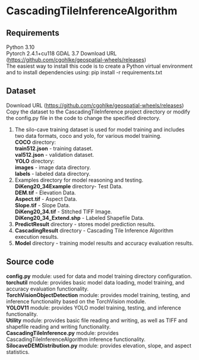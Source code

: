 # CascadingTileInferenceAlgorithm
## Requirements
Python 3.10  
Pytorch 2.4.1+cu118
GDAL 3.7 Download URL (https://github.com/cgohlke/geospatial-wheels/releases)  
The easiest way to install this code is to create a Python virtual environment and to install dependencies using: pip install -r requirements.txt

## Dataset
Download URL (https://github.com/cgohlke/geospatial-wheels/releases)  
Copy the dataset to the CascadingTileInference project directory or modify the config.py file in the code to change the specified directory. 
1. The silo-cave training dataset is used for model training and includes two data formats, coco and yolo, for various model training.  
**COCO** directory:  
**train512.json** - training dataset.  
**val512.json** - validation dataset.  
**YOLO** directory:  
**images** - image data directory.  
**labels** - labeled data directory.  
2. Examples directory for model reasoning and testing.    
**DiKeng20_34Example** directory- Test Data.  
**DEM.tif** - Elevation Data.  
**Aspect.tif** - Aspect Data.  
**Slope.tif** - Slope Data.  
**DiKeng20_34.tif** - Stitched TIFF Image.  
**DiKeng20_34_Extend.shp** - Labeled Shapefile Data.  
3. **PredictResult** directory - stores model prediction results.  
4. **CascadingResult** directory - Cascading Tile Inference Algorithm execution results.  
5. **Model** directory - training model results and accuracy evaluation results.  

## Source code
**config.py** module: used for data and model training directory configuration.  
**torchutil** module: provides basic model data loading, model training, and accuracy evaluation functionality.  
**TorchVisionObjectDetection** module: provides model training, testing, and inference functionality based on the TorchVision module.  
**YOLOV11** module: provides YOLO model training, testing, and inference functionality.  
**Utility** module: provides basic file reading and writing, as well as TIFF and shapefile reading and writing functionality.  
**CascadingTileInference.py** module: provides CascadingTileInferenceAlgorithm inference functionality.  
**SilocaveDEMDistribution.py** module: provides elevation, slope, and aspect statistics.  










